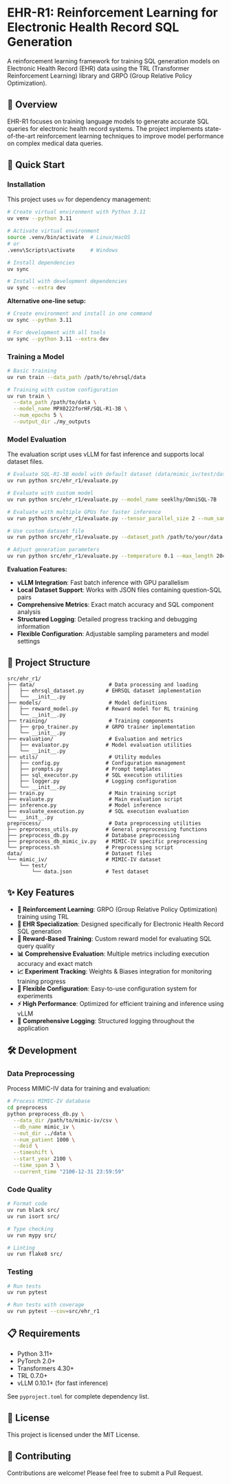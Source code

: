 # EHR-R1: Reinforcement Learning for Electronic Health Record SQL Generation

A reinforcement learning framework for training SQL generation models on Electronic Health Record (EHR) data using the TRL (Transformer Reinforcement Learning) library and GRPO (Group Relative Policy Optimization).

## 🎯 Overview

EHR-R1 focuses on training language models to generate accurate SQL queries for electronic health record systems. The project implements state-of-the-art reinforcement learning techniques to improve model performance on complex medical data queries.

## 🚀 Quick Start

### Installation

This project uses `uv` for dependency management:

```bash
# Create virtual environment with Python 3.11
uv venv --python 3.11

# Activate virtual environment
source .venv/bin/activate  # Linux/macOS
# or
.venv\Scripts\activate     # Windows

# Install dependencies
uv sync

# Install with development dependencies
uv sync --extra dev
```

**Alternative one-line setup:**
```bash
# Create environment and install in one command
uv sync --python 3.11

# For development with all tools
uv sync --python 3.11 --extra dev
```

### Training a Model

```bash
# Basic training
uv run train --data_path /path/to/ehrsql/data

# Training with custom configuration
uv run train \
  --data_path /path/to/data \
  --model_name MPX0222forHF/SQL-R1-3B \
  --num_epochs 5 \
  --output_dir ./my_outputs
```

### Model Evaluation

The evaluation script uses vLLM for fast inference and supports local dataset files.

```bash
# Evaluate SQL-R1-3B model with default dataset (data/mimic_iv/test/data.json)
uv run python src/ehr_r1/evaluate.py

# Evaluate with custom model
uv run python src/ehr_r1/evaluate.py --model_name seeklhy/OmniSQL-7B

# Evaluate with multiple GPUs for faster inference
uv run python src/ehr_r1/evaluate.py --tensor_parallel_size 2 --num_samples 500

# Use custom dataset file
uv run python src/ehr_r1/evaluate.py --dataset_path /path/to/your/data.json

# Adjust generation parameters
uv run python src/ehr_r1/evaluate.py --temperature 0.1 --max_length 2048 --num_samples 100
```

**Evaluation Features:**
- **vLLM Integration**: Fast batch inference with GPU parallelism
- **Local Dataset Support**: Works with JSON files containing question-SQL pairs
- **Comprehensive Metrics**: Exact match accuracy and SQL component analysis
- **Structured Logging**: Detailed progress tracking and debugging information
- **Flexible Configuration**: Adjustable sampling parameters and model settings

## 📁 Project Structure

```
src/ehr_r1/
├── data/                        # Data processing and loading
│   ├── ehrsql_dataset.py       # EHRSQL dataset implementation
│   └── __init__.py
├── models/                      # Model definitions
│   ├── reward_model.py         # Reward model for RL training
│   └── __init__.py
├── training/                    # Training components
│   ├── grpo_trainer.py         # GRPO trainer implementation
│   └── __init__.py
├── evaluation/                  # Evaluation and metrics
│   ├── evaluator.py            # Model evaluation utilities
│   └── __init__.py
├── utils/                       # Utility modules
│   ├── config.py               # Configuration management
│   ├── prompts.py              # Prompt templates
│   ├── sql_executor.py         # SQL execution utilities
│   ├── logger.py               # Logging configuration
│   └── __init__.py
├── train.py                     # Main training script
├── evaluate.py                  # Main evaluation script
├── inference.py                 # Model inference
├── evaluate_execution.py        # SQL execution evaluation
└── __init__.py
preprocess/                      # Data preprocessing utilities
├── preprocess_utils.py         # General preprocessing functions
├── preprocess_db.py            # Database preprocessing
├── preprocess_db_mimic_iv.py   # MIMIC-IV specific preprocessing
└── preprocess.sh               # Preprocessing script
data/                           # Dataset files
└── mimic_iv/                   # MIMIC-IV dataset
    └── test/
        └── data.json           # Test dataset
```

## ✨ Key Features

- **🔄 Reinforcement Learning**: GRPO (Group Relative Policy Optimization) training using TRL
- **🏥 EHR Specialization**: Designed specifically for Electronic Health Record SQL generation
- **🎯 Reward-Based Training**: Custom reward model for evaluating SQL query quality
- **📊 Comprehensive Evaluation**: Multiple metrics including execution accuracy and exact match
- **📈 Experiment Tracking**: Weights & Biases integration for monitoring training progress
- **🔧 Flexible Configuration**: Easy-to-use configuration system for experiments
- **⚡ High Performance**: Optimized for efficient training and inference using vLLM
- **📝 Comprehensive Logging**: Structured logging throughout the application

## 🛠️ Development

### Data Preprocessing

Process MIMIC-IV data for training and evaluation:

```bash
# Process MIMIC-IV database
cd preprocess
python preprocess_db.py \
  --data_dir /path/to/mimic-iv/csv \
  --db_name mimic_iv \
  --out_dir ../data \
  --num_patient 1000 \
  --deid \
  --timeshift \
  --start_year 2100 \
  --time_span 3 \
  --current_time "2100-12-31 23:59:59"
```

### Code Quality

```bash
# Format code
uv run black src/
uv run isort src/

# Type checking
uv run mypy src/

# Linting
uv run flake8 src/
```

### Testing

```bash
# Run tests
uv run pytest

# Run tests with coverage
uv run pytest --cov=src/ehr_r1
```

## 📋 Requirements

- Python 3.11+
- PyTorch 2.0+
- Transformers 4.30+
- TRL 0.7.0+
- vLLM 0.10.1+ (for fast inference)

See `pyproject.toml` for complete dependency list.

## 📄 License

This project is licensed under the MIT License.

## 🤝 Contributing

Contributions are welcome! Please feel free to submit a Pull Request.